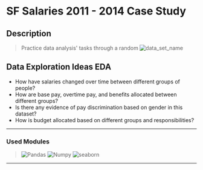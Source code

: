 # SF Salaries 2011 - 2014 Case Study
## Description
> Practice data analysis' tasks through a random ![data_set_name](https://www.kaggle.com/kaggle/sf-salaries?select=Salaries.csv/)

## Data Exploration Ideas EDA
* How have salaries changed over time between different groups of people?
* How are base pay, overtime pay, and benefits allocated between different groups?
* Is there any evidence of pay discrimination based on gender in this dataset?
* How is budget allocated based on different groups and responsibilities?
----
### Used Modules
> ![Pandas]() ![Numpy]() ![seaborn]()
----
